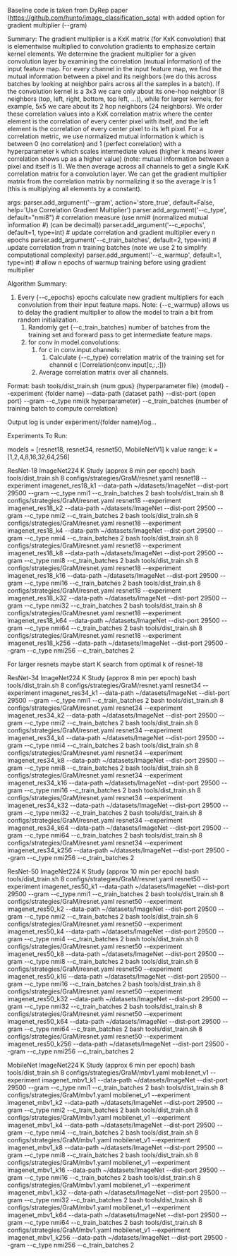 Baseline code is taken from DyRep paper (https://github.com/hunto/image_classification_sota) with added option for gradient multiplier (--gram)

Summary:
The gradient multiplier is a KxK matrix (for KxK convolution) that is elementwise multiplied to convolution gradients to emphasize certain kernel elements. We determine the gradient multiplier for a given convolution layer by examining the correlation (mutual information) of the input feature map. For every channel in the input feature map, we find the mutual information between a pixel and its neighbors (we do this across batches by looking at neighbor pairs across all the samples in a batch). If the convolution kernel is a 3x3 we care only about its one-hop neighbor (8 neighbors (top, left, right, bottom, top left, ...)), while for larger kernels, for example, 5x5 we care about its 2 hop neighbors (24 neighbors). We order these correlation values into a KxK correlation matrix where the center element is the correlation of every center pixel with itself, and the left element is the correlation of every center pixel to its left pixel. For a correlation metric, we use normalized mutual information k which is between 0 (no correlation) and 1 (perfect correlation) with a hyperparameter k which scales intermediate values (higher k means lower correlation shows up as a higher value) (note: mutual information between a pixel and itself is 1). We then average across all channels to get a single KxK correlation matrix for a convolution layer. We can get the gradient multiplier matrix from the correlation matrix by normalizing it so the average lr is 1 (this is multiplying all elements by a constant).

args:
parser.add_argument('--gram', action='store_true', default=False, help='Use Correlation Gradient Multiplier')
parser.add_argument('--c_type', default="nmi8") # correlation measure (use nmi# (normalized mutual information #) (can be decimal)) 
parser.add_argument('--c_epochs', default=1, type=int) # update correlation and gradient multiplier every n epochs
parser.add_argument('--c_train_batches', default=2, type=int) # update correlation from n training batches (note we use 2 to simplify computational complexity)
parser.add_argument('--c_warmup', default=1, type=int) # allow n epochs of warmup training before using gradient multiplier

Algorithm Summary:
1. Every {--c_epochs} epochs calculate new gradient multipliers for each convolution from their input feature maps. Note: {--c_warmup} allows us to delay the gradient multiplier to allow the model to train a bit from random initialization.
    1.  Randomly get {--c_train_batches} number of batches from the training set and forward pass to get intermediate feature maps.
    2.  for conv in model.convolutions:
        1.  for c in conv.input.channels:
            1. Calculate {--c_type} correlation matrix of the training set for channel c (Correlation(conv.input[c,:,:]))
        2.  Average correlation matrix over all channels.

Format:
bash tools/dist_train.sh {num gpus} {hyperparameter file} {model} --experiment {folder name} --data-path {dataset path} --dist-port {open port} --gram --c_type nmi{k hyperparameter} --c_train_batches {number of training batch to compute correlation}

Output log is under experiment/{folder name}/log...



Experiments To Run:

models = [resnet18, resnet34, resnet50, MobileNetV1]
k value range: k = [1,2,4,8,16,32,64,256]

ResNet-18 ImageNet224 K Study (approx 8 min per epoch)
bash tools/dist_train.sh 8 configs/strategies/GraM/resnet.yaml resnet18 --experiment imagenet_res18_k1 --data-path ~/datasets/ImageNet --dist-port 29500 --gram --c_type nmi1 --c_train_batches 2
bash tools/dist_train.sh 8 configs/strategies/GraM/resnet.yaml resnet18 --experiment imagenet_res18_k2 --data-path ~/datasets/ImageNet --dist-port 29500 --gram --c_type nmi2 --c_train_batches 2
bash tools/dist_train.sh 8 configs/strategies/GraM/resnet.yaml resnet18 --experiment imagenet_res18_k4 --data-path ~/datasets/ImageNet --dist-port 29500 --gram --c_type nmi4 --c_train_batches 2
bash tools/dist_train.sh 8 configs/strategies/GraM/resnet.yaml resnet18 --experiment imagenet_res18_k8 --data-path ~/datasets/ImageNet --dist-port 29500 --gram --c_type nmi8 --c_train_batches 2
bash tools/dist_train.sh 8 configs/strategies/GraM/resnet.yaml resnet18 --experiment imagenet_res18_k16 --data-path ~/datasets/ImageNet --dist-port 29500 --gram --c_type nmi16 --c_train_batches 2
bash tools/dist_train.sh 8 configs/strategies/GraM/resnet.yaml resnet18 --experiment imagenet_res18_k32 --data-path ~/datasets/ImageNet --dist-port 29500 --gram --c_type nmi32 --c_train_batches 2
bash tools/dist_train.sh 8 configs/strategies/GraM/resnet.yaml resnet18 --experiment imagenet_res18_k64 --data-path ~/datasets/ImageNet --dist-port 29500 --gram --c_type nmi64 --c_train_batches 2
bash tools/dist_train.sh 8 configs/strategies/GraM/resnet.yaml resnet18 --experiment imagenet_res18_k256 --data-path ~/datasets/ImageNet --dist-port 29500 --gram --c_type nmi256 --c_train_batches 2


For larger resnets maybe start K search from optimal k of resnet-18


ResNet-34 ImageNet224 K Study (approx 8 min per epoch)
bash tools/dist_train.sh 8 configs/strategies/GraM/resnet.yaml resnet34 --experiment imagenet_res34_k1 --data-path ~/datasets/ImageNet --dist-port 29500 --gram --c_type nmi1 --c_train_batches 2
bash tools/dist_train.sh 8 configs/strategies/GraM/resnet.yaml resnet34 --experiment imagenet_res34_k2 --data-path ~/datasets/ImageNet --dist-port 29500 --gram --c_type nmi2 --c_train_batches 2
bash tools/dist_train.sh 8 configs/strategies/GraM/resnet.yaml resnet34 --experiment imagenet_res34_k4 --data-path ~/datasets/ImageNet --dist-port 29500 --gram --c_type nmi4 --c_train_batches 2
bash tools/dist_train.sh 8 configs/strategies/GraM/resnet.yaml resnet34 --experiment imagenet_res34_k8 --data-path ~/datasets/ImageNet --dist-port 29500 --gram --c_type nmi8 --c_train_batches 2
bash tools/dist_train.sh 8 configs/strategies/GraM/resnet.yaml resnet34 --experiment imagenet_res34_k16 --data-path ~/datasets/ImageNet --dist-port 29500 --gram --c_type nmi16 --c_train_batches 2
bash tools/dist_train.sh 8 configs/strategies/GraM/resnet.yaml resnet34 --experiment imagenet_res34_k32 --data-path ~/datasets/ImageNet --dist-port 29500 --gram --c_type nmi32 --c_train_batches 2
bash tools/dist_train.sh 8 configs/strategies/GraM/resnet.yaml resnet34 --experiment imagenet_res34_k64 --data-path ~/datasets/ImageNet --dist-port 29500 --gram --c_type nmi64 --c_train_batches 2
bash tools/dist_train.sh 8 configs/strategies/GraM/resnet.yaml resnet34 --experiment imagenet_res34_k256 --data-path ~/datasets/ImageNet --dist-port 29500 --gram --c_type nmi256 --c_train_batches 2


ResNet-50 ImageNet224 K Study (approx 10 min per epoch)
bash tools/dist_train.sh 8 configs/strategies/GraM/resnet.yaml resnet50 --experiment imagenet_res50_k1 --data-path ~/datasets/ImageNet --dist-port 29500 --gram --c_type nmi1 --c_train_batches 2
bash tools/dist_train.sh 8 configs/strategies/GraM/resnet.yaml resnet50 --experiment imagenet_res50_k2 --data-path ~/datasets/ImageNet --dist-port 29500 --gram --c_type nmi2 --c_train_batches 2
bash tools/dist_train.sh 8 configs/strategies/GraM/resnet.yaml resnet50 --experiment imagenet_res50_k4 --data-path ~/datasets/ImageNet --dist-port 29500 --gram --c_type nmi4 --c_train_batches 2
bash tools/dist_train.sh 8 configs/strategies/GraM/resnet.yaml resnet50 --experiment imagenet_res50_k8 --data-path ~/datasets/ImageNet --dist-port 29500 --gram --c_type nmi8 --c_train_batches 2
bash tools/dist_train.sh 8 configs/strategies/GraM/resnet.yaml resnet50 --experiment imagenet_res50_k16 --data-path ~/datasets/ImageNet --dist-port 29500 --gram --c_type nmi16 --c_train_batches 2
bash tools/dist_train.sh 8 configs/strategies/GraM/resnet.yaml resnet50 --experiment imagenet_res50_k32 --data-path ~/datasets/ImageNet --dist-port 29500 --gram --c_type nmi32 --c_train_batches 2
bash tools/dist_train.sh 8 configs/strategies/GraM/resnet.yaml resnet50 --experiment imagenet_res50_k64 --data-path ~/datasets/ImageNet --dist-port 29500 --gram --c_type nmi64 --c_train_batches 2
bash tools/dist_train.sh 8 configs/strategies/GraM/resnet.yaml resnet50 --experiment imagenet_res50_k256 --data-path ~/datasets/ImageNet --dist-port 29500 --gram --c_type nmi256 --c_train_batches 2


MobileNet ImageNet224 K Study (approx 6 min per epoch)
bash tools/dist_train.sh 8 configs/strategies/GraM/mbv1.yaml mobilenet_v1 --experiment imagenet_mbv1_k1 --data-path ~/datasets/ImageNet --dist-port 29500 --gram --c_type nmi1 --c_train_batches 2
bash tools/dist_train.sh 8 configs/strategies/GraM/mbv1.yaml mobilenet_v1 --experiment imagenet_mbv1_k2 --data-path ~/datasets/ImageNet --dist-port 29500 --gram --c_type nmi2 --c_train_batches 2
bash tools/dist_train.sh 8 configs/strategies/GraM/mbv1.yaml mobilenet_v1 --experiment imagenet_mbv1_k4 --data-path ~/datasets/ImageNet --dist-port 29500 --gram --c_type nmi4 --c_train_batches 2
bash tools/dist_train.sh 8 configs/strategies/GraM/mbv1.yaml mobilenet_v1 --experiment imagenet_mbv1_k8 --data-path ~/datasets/ImageNet --dist-port 29500 --gram --c_type nmi8 --c_train_batches 2
bash tools/dist_train.sh 8 configs/strategies/GraM/mbv1.yaml mobilenet_v1 --experiment imagenet_mbv1_k16 --data-path ~/datasets/ImageNet --dist-port 29500 --gram --c_type nmi16 --c_train_batches 2
bash tools/dist_train.sh 8 configs/strategies/GraM/mbv1.yaml mobilenet_v1 --experiment imagenet_mbv1_k32 --data-path ~/datasets/ImageNet --dist-port 29500 --gram --c_type nmi32 --c_train_batches 2
bash tools/dist_train.sh 8 configs/strategies/GraM/mbv1.yaml mobilenet_v1 --experiment imagenet_mbv1_k64 --data-path ~/datasets/ImageNet --dist-port 29500 --gram --c_type nmi64 --c_train_batches 2
bash tools/dist_train.sh 8 configs/strategies/GraM/mbv1.yaml mobilenet_v1 --experiment imagenet_mbv1_k256 --data-path ~/datasets/ImageNet --dist-port 29500 --gram --c_type nmi256 --c_train_batches 2
